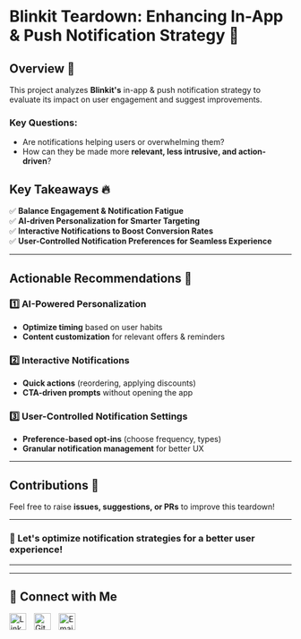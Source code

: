 # Blinkit Teardown: Enhancing In-App & Push Notification Strategy 🚀

## Overview 📲
This project analyzes **Blinkit's** in-app & push notification strategy to evaluate its impact on user engagement and suggest improvements.

### Key Questions:
- Are notifications helping users or overwhelming them?
- How can they be made more **relevant, less intrusive, and action-driven**?

## Key Takeaways 🔥
✅ **Balance Engagement & Notification Fatigue**  
✅ **AI-driven Personalization for Smarter Targeting**  
✅ **Interactive Notifications to Boost Conversion Rates**  
✅ **User-Controlled Notification Preferences for Seamless Experience**  

---

## Actionable Recommendations 🎯

### 1️⃣ AI-Powered Personalization
- **Optimize timing** based on user habits
- **Content customization** for relevant offers & reminders

### 2️⃣ Interactive Notifications
- **Quick actions** (reordering, applying discounts)
- **CTA-driven prompts** without opening the app

### 3️⃣ User-Controlled Notification Settings
- **Preference-based opt-ins** (choose frequency, types)
- **Granular notification management** for better UX

---

## Contributions 🤝
Feel free to raise **issues, suggestions, or PRs** to improve this teardown!

---

### 🚀 Let's optimize notification strategies for a better user experience!

---
---

## 🤝 Connect with Me

[<img src="https://cdn.jsdelivr.net/npm/simple-icons@v4/icons/linkedin.svg" alt="LinkedIn" width="30" style="margin-right:10px;">](https://www.linkedin.com/in/vishesh-kumar-53b553346/)
[<img src="https://cdn.jsdelivr.net/npm/simple-icons@v4/icons/github.svg" alt="GitHub" width="30" style="margin-right:10px;">](https://github.com/Visheshkumar11)
[<img src="https://cdn.jsdelivr.net/npm/simple-icons@v4/icons/gmail.svg" alt="Email" width="30" style="margin-right:10px;">](mailto:vishesh.kumar.ug21@nsut.ac.in)

